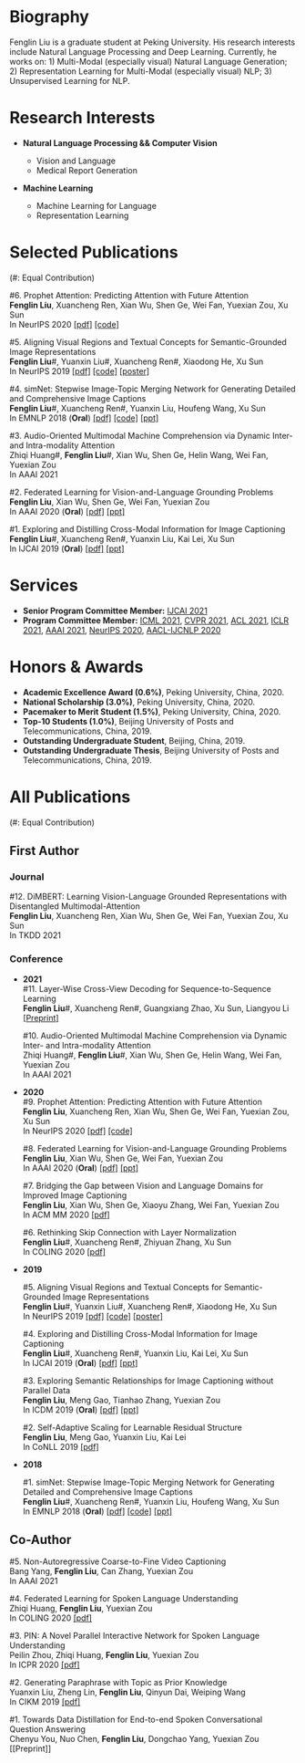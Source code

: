 # Biography
Fenglin Liu is a graduate student at Peking University. His research interests include Natural Language Processing and Deep Learning. Currently, he works on: 1) Multi-Modal (especially visual) Natural Language Generation; 2) Representation Learning for Multi-Modal (especially visual) NLP; 3) Unsupervised Learning for NLP.

# Research Interests

* **Natural Language Processing && Computer Vision**
  * Vision and Language
  * Medical Report Generation
  
* **Machine Learning**
  * Machine Learning for Language
  * Representation Learning
 
# Selected Publications
(#: Equal Contribution)  

  #6. Prophet Attention: Predicting Attention with Future Attention  
  **Fenglin Liu**, Xuancheng Ren, Xian Wu, Shen Ge, Wei Fan, Yuexian Zou, Xu Sun  
  In NeurIPS 2020 [[pdf]](http://web.pkusz.edu.cn/adsp/files/2020/11/NeurIPS2020__Prophet_Attention___Camera_Ready.pdf) [[code]](https://github.com/fenglinliu98/ProphetAttention)  

  #5. Aligning Visual Regions and Textual Concepts for Semantic-Grounded Image Representations  
  **Fenglin Liu**#, Yuanxin Liu#, Xuancheng Ren#, Xiaodong He, Xu Sun  
  In NeurIPS 2019 [[pdf]](https://papers.nips.cc/paper/8909-aligning-visual-regions-and-textual-concepts-for-semantic-grounded-image-representations.pdf) [[code]](https://github.com/fenglinliu98/MIA) [[poster]](https://github.com/fenglinliu98/MIA/blob/master/NeurIPS2019_MIA_poster.pdf)
  
  #4. simNet: Stepwise Image-Topic Merging Network for Generating Detailed and Comprehensive Image Captions  
  **Fenglin Liu**#, Xuancheng Ren#, Yuanxin Liu, Houfeng Wang, Xu Sun  
  In EMNLP 2018 (**Oral**) [[pdf]](http://aclweb.org/anthology/D18-1013) [[code]](https://github.com/lancopku/simNet) [[ppt]](https://github.com/fenglinliu98/Slides-Posters/blob/master/simNet-EMNLP2018-slides.pptx)  

  #3. Audio-Oriented Multimodal Machine Comprehension via Dynamic Inter- and Intra-modality Attention  
  Zhiqi Huang#, **Fenglin Liu**#, Xian Wu, Shen Ge, Helin Wang, Wei Fan, Yuexian Zou  
  In AAAI 2021  
  
  #2. Federated Learning for Vision-and-Language Grounding Problems  
  **Fenglin Liu**, Xian Wu, Shen Ge, Wei Fan, Yuexian Zou  
  In AAAI 2020 (**Oral**) [[pdf]](http://web.pkusz.edu.cn/adsp/files/2020/02/AAAI-FenglinL.pdf) [[ppt]](https://github.com/fenglinliu98/Slides-Posters/blob/master/Federated_Learning-AAAI2020-slides.pptx) 
  
  #1. Exploring and Distilling Cross-Modal Information for Image Captioning  
  **Fenglin Liu**#, Xuancheng Ren#, Yuanxin Liu, Kai Lei, Xu Sun  
  In IJCAI 2019 (**Oral**) [[pdf]](https://www.ijcai.org/proceedings/2019/708) [[ppt]](https://github.com/fenglinliu98/Slides-Posters/blob/master/GLIED-IJCAI2019-slides.pptx)  
  
# Services
* **Senior Program Committee Member:** [IJCAI 2021](https://ijcai-21.org/)  
* **Program Committee Member:** [ICML 2021](https://icml.cc/Conferences/2021), [CVPR 2021](http://cvpr2021.thecvf.com/), [ACL 2021](https://2021.aclweb.org/), [ICLR 2021](https://iclr.cc/Conferences/2021/), [AAAI 2021](https://aaai.org/Conferences/AAAI-21/), [NeurIPS 2020](https://nips.cc/Conferences/2020), [AACL-IJCNLP 2020](http://aacl2020.org)  

# Honors & Awards
* **Academic Excellence Award (0.6%)**, Peking University, China, 2020.
* **National Scholarship (3.0%)**, Peking University, China, 2020.
* **Pacemaker to Merit Student (1.5%)**, Peking University, China, 2020.
* **Top-10 Students (1.0%)**, Beijing University of Posts and Telecommunications, China, 2019.
* **Outstanding Undergraduate Student**, Beijing, China, 2019.
* **Outstanding Undergraduate Thesis**, Beijing University of Posts and Telecommunications, China, 2019.

# All Publications
(#: Equal Contribution)

## First Author    
### Journal  

  #12. DiMBERT: Learning Vision-Language Grounded Representations with Disentangled Multimodal-Attention  
  **Fenglin Liu**, Xuancheng Ren, Xian Wu, Shen Ge, Wei Fan, Yuexian Zou, Xu Sun  
  In TKDD 2021  

### Conference

* **2021**    
  #11. Layer-Wise Cross-View Decoding for Sequence-to-Sequence Learning  
  **Fenglin Liu**#, Xuancheng Ren#, Guangxiang Zhao, Xu Sun, Liangyou Li  
  [[Preprint]](https://arxiv.org/abs/2005.08081)   
  
  #10. Audio-Oriented Multimodal Machine Comprehension via Dynamic Inter- and Intra-modality Attention  
  Zhiqi Huang#, **Fenglin Liu**#, Xian Wu, Shen Ge, Helin Wang, Wei Fan, Yuexian Zou  
  In AAAI 2021  

* **2020**  
  #9. Prophet Attention: Predicting Attention with Future Attention  
  **Fenglin Liu**, Xuancheng Ren, Xian Wu, Shen Ge, Wei Fan, Yuexian Zou, Xu Sun  
  In NeurIPS 2020 [[pdf]](http://web.pkusz.edu.cn/adsp/files/2020/11/NeurIPS2020__Prophet_Attention___Camera_Ready.pdf) [[code]](https://github.com/fenglinliu98/ProphetAttention)  
  
  #8. Federated Learning for Vision-and-Language Grounding Problems  
  **Fenglin Liu**, Xian Wu, Shen Ge, Wei Fan, Yuexian Zou  
  In AAAI 2020 (**Oral**) [[pdf]](http://web.pkusz.edu.cn/adsp/files/2020/02/AAAI-FenglinL.pdf) [[ppt]](https://github.com/fenglinliu98/Slides-Posters/blob/master/Federated_Learning-AAAI2020-slides.pptx) 
  
  #7. Bridging the Gap between Vision and Language Domains for Improved Image Captioning  
  **Fenglin Liu**, Xian Wu, Shen Ge, Xiaoyu Zhang, Wei Fan, Yuexian Zou  
  In ACM MM 2020 [[pdf]](http://web.pkusz.edu.cn/adsp/files/2020/09/ACM_MM2020_mmfp0774.pdf)
  
  #6. Rethinking Skip Connection with Layer Normalization  
  **Fenglin Liu**#, Xuancheng Ren#, Zhiyuan Zhang, Xu Sun  
  In COLING 2020 [[pdf]](http://web.pkusz.edu.cn/adsp/files/2020/11/COLING2020__rSkip_LN.pdf)  
  

* **2019**  

  #5. Aligning Visual Regions and Textual Concepts for Semantic-Grounded Image Representations  
  **Fenglin Liu**#, Yuanxin Liu#, Xuancheng Ren#, Xiaodong He, Xu Sun  
  In NeurIPS 2019 [[pdf]](https://papers.nips.cc/paper/8909-aligning-visual-regions-and-textual-concepts-for-semantic-grounded-image-representations.pdf) [[code]](https://github.com/fenglinliu98/MIA) [[poster]](https://github.com/fenglinliu98/MIA/blob/master/NeurIPS2019_MIA_poster.pdf)
  
  #4. Exploring and Distilling Cross-Modal Information for Image Captioning  
  **Fenglin Liu**#, Xuancheng Ren#, Yuanxin Liu, Kai Lei, Xu Sun  
  In IJCAI 2019 (**Oral**) [[pdf]](https://www.ijcai.org/proceedings/2019/708) [[ppt]](https://github.com/fenglinliu98/Slides-Posters/blob/master/GLIED-IJCAI2019-slides.pptx)  
  
  #3. Exploring Semantic Relationships for Image Captioning without Parallel Data  
  **Fenglin Liu**, Meng Gao, Tianhao Zhang, Yuexian Zou  
  In ICDM 2019 (**Oral**) [[pdf]](https://ieeexplore.ieee.org/document/8970902) [[ppt]](https://github.com/fenglinliu98/Slides-Posters/blob/master/Unpaired_Image_Captioning-ICDM2019-slides.pptx)  

  #2. Self-Adaptive Scaling for Learnable Residual Structure  
  **Fenglin Liu**, Meng Gao, Yuanxin Liu, Kai Lei  
  In CoNLL 2019 [[pdf]](https://www.aclweb.org/anthology/K19-1080/)  
 
 
* **2018**  

  #1. simNet: Stepwise Image-Topic Merging Network for Generating Detailed and Comprehensive Image Captions  
  **Fenglin Liu**#, Xuancheng Ren#, Yuanxin Liu, Houfeng Wang, Xu Sun  
  In EMNLP 2018 (**Oral**) [[pdf]](http://aclweb.org/anthology/D18-1013) [[code]](https://github.com/lancopku/simNet) [[ppt]](https://github.com/fenglinliu98/Slides-Posters/blob/master/simNet-EMNLP2018-slides.pptx)  

## Co-Author    
  #5. Non-Autoregressive Coarse-to-Fine Video Captioning  
  Bang Yang, **Fenglin Liu**, Can Zhang, Yuexian Zou  
  In AAAI 2021  
 
  #4. Federated Learning for Spoken Language Understanding  
  Zhiqi Huang, **Fenglin Liu**, Yuexian Zou  
  In COLING 2020 [[pdf]](http://web.pkusz.edu.cn/adsp/files/2020/11/COLING_2020_Federated_Learning_for_Spoken_Language_Understanding__Final_.pdf)  
  
  #3. PIN: A Novel Parallel Interactive Network for Spoken Language Understanding  
  Peilin Zhou, Zhiqi Huang, **Fenglin Liu**, Yuexian Zou  
  In ICPR 2020 [[pdf]](http://web.pkusz.edu.cn/adsp/files/2020/06/PIN.pdf)  
  
  #2. Generating Paraphrase with Topic as Prior Knowledge  
  Yuanxin Liu, Zheng Lin, **Fenglin Liu**, Qinyun Dai, Weiping Wang  
  In CIKM 2019 [[pdf]](https://dl.acm.org/doi/10.1145/3357384.3358102)  
    
  #1. Towards Data Distillation for End-to-end Spoken Conversational Question Answering  
  Chenyu You, Nuo Chen, **Fenglin Liu**, Dongchao Yang, Yuexian Zou  
  [[Preprint]]  
  
